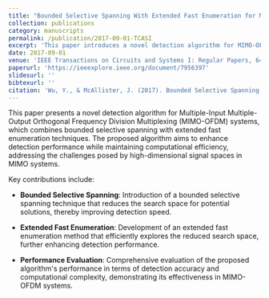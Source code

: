 ```yaml
---
title: "Bounded Selective Spanning With Extended Fast Enumeration for MIMO-OFDM Systems Detection"
collection: publications
category: manuscripts
permalink: /publication/2017-09-01-TCASI
excerpt: 'This paper introduces a novel detection algorithm for MIMO-OFDM systems that combines bounded selective spanning with extended fast enumeration, aiming to improve detection performance and computational efficiency.'
date: 2017-09-01
venue: 'IEEE Transactions on Circuits and Systems I: Regular Papers, 64(9), 2556–2568'
paperurl: 'https://ieeexplore.ieee.org/document/7956397'
slidesurl: ''
bibtexurl: ''
citation: 'Wu, Y., & McAllister, J. (2017). Bounded Selective Spanning With Extended Fast Enumeration for MIMO-OFDM Systems Detection. *IEEE Transactions on Circuits and Systems I: Regular Papers, 64*(9), 2556–2568. https://doi.org/10.1109/TCSI.2017.2716710'
---
```


This paper presents a novel detection algorithm for Multiple-Input Multiple-Output Orthogonal Frequency Division Multiplexing (MIMO-OFDM) systems, which combines bounded selective spanning with extended fast enumeration techniques. The proposed algorithm aims to enhance detection performance while maintaining computational efficiency, addressing the challenges posed by high-dimensional signal spaces in MIMO systems.

Key contributions include:

- **Bounded Selective Spanning**: Introduction of a bounded selective spanning technique that reduces the search space for potential solutions, thereby improving detection speed.

- **Extended Fast Enumeration**: Development of an extended fast enumeration method that efficiently explores the reduced search space, further enhancing detection performance.

- **Performance Evaluation**: Comprehensive evaluation of the proposed algorithm's performance in terms of detection accuracy and computational complexity, demonstrating its effectiveness in MIMO-OFDM systems.
